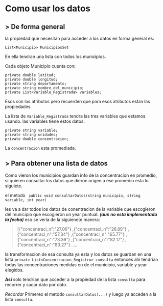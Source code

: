 # Como usar los datos

## > De forma general

la propiedad que necesitan para acceder a los datos en  forma general es:

 `List<Municipio> MunicipiosSet`

 En ella tendran una lista con todos los municipios.

 Cada objeto Municipio cuenta con:
 ```
private double latitud;
private double longitud;
private string departamento;
private string nombre_del_municipio;
private List<Variable_Registrada> variables;
 ```
Esos son los atributos pero recuerden que para esos atributos estan las propiedades.

La lista de `Variable_Registrada` tendra las tres variables que estamos usando. las variables tiene estos datos.

```
private string variable;
private string unidades;
private double concentracion;
```

La `concentracion` esta promediada.

## > Para obtener una lista de datos

Como vieron los municipios guardan info de la concentracion en promedio, si quieren consultar los datos que dieron origen a ese promedio esta lo siguiete.

el metodo ` public void consultarDatos(string municipio, string variable, int year)`

les va a dar todos los datos de conentracion de la variable que escogieron del municipio que escogieron un year puntual. ***(aun no esta implementada la fecha)*** eso se veria de la siguienete manera:
> [{"concentraci_n":"27.09"}
>,{"concentraci_n":"26.89"}
>,{"concentraci_n":"57.34"}
>,{"concentraci_n":"65.77"}
>,{"concentraci_n":"73.36"}
>,{"concentraci_n":"82.17"}
>,{"concentraci_n":"83.27"} .....

la transformacion de esa consulta ya esta y los datos se guardan en una lista `private List<Concentracion_Registro> consulta` entonces ahi tendrian todas las concentraciones medidas en de el municipio, variable y year elegidos.

**Asi** solo tendrian que acceder a la propiedad de la lista `consulta` para recorrer y sacar dato por dato.

*Recordar* Primereo el metodo `consultarDatos(...)` y luego ya acceden a la lista `consulta`.
